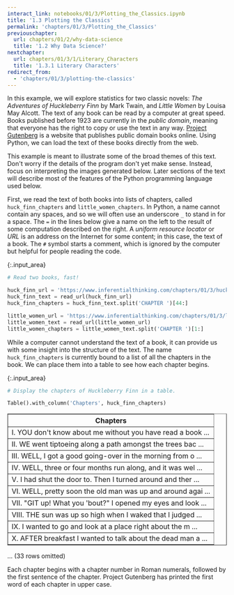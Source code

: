```yaml
---
interact_link: notebooks/01/3/Plotting_the_Classics.ipynb
title: '1.3 Plotting the Classics'
permalink: 'chapters/01/3/Plotting_the_Classics'
previouschapter:
  url: chapters/01/2/why-data-science
  title: '1.2 Why Data Science?'
nextchapter:
  url: chapters/01/3/1/Literary_Characters
  title: '1.3.1 Literary Characters'
redirect_from:
  - 'chapters/01/3/plotting-the-classics'
---
```


In this example, we will explore statistics for two classic novels: *The Adventures of Huckleberry Finn* by Mark Twain, and *Little Women* by Louisa May Alcott. The text of any book can be read by a computer at great speed. Books published before 1923 are currently in the *public domain*, meaning that everyone has the right to copy or use the text in any way. [Project Gutenberg](http://www.gutenberg.org/) is a website that publishes public domain books online. Using Python, we can load the text of these books directly from the web.

This example is meant to illustrate some of the broad themes of this text. Don't worry if the details of the program don't yet make sense. Instead, focus on interpreting the images generated below. Later sections of the text will describe most of the features of the Python programming language used below.

First, we read the text of both books into lists of chapters, called `huck_finn_chapters` and `little_women_chapters`. In Python, a name cannot contain any spaces, and so we will often use an underscore `_` to stand in for a space. The `=` in the lines below give a name on the left to the result of some computation described on the right. A *uniform resource locator* or *URL* is an address on the Internet for some content; in this case, the text of a book. The `#` symbol starts a comment, which is ignored by the computer but helpful for people reading the code.


{:.input_area}
```python
# Read two books, fast!

huck_finn_url = 'https://www.inferentialthinking.com/chapters/01/3/huck_finn.txt'
huck_finn_text = read_url(huck_finn_url)
huck_finn_chapters = huck_finn_text.split('CHAPTER ')[44:]

little_women_url = 'https://www.inferentialthinking.com/chapters/01/3/little_women.txt'
little_women_text = read_url(little_women_url)
little_women_chapters = little_women_text.split('CHAPTER ')[1:]
```

While a computer cannot understand the text of a book, it can provide us with some insight into the structure of the text. The name `huck_finn_chapters` is currently bound to a list of all the chapters in the book. We can place them into a table to see how each chapter begins.


{:.input_area}
```python
# Display the chapters of Huckleberry Finn in a table.

Table().with_column('Chapters', huck_finn_chapters)
```




<div markdown="0">
<table border="1" class="dataframe">
    <thead>
        <tr>
            <th>Chapters</th>
        </tr>
    </thead>
    <tbody>
        <tr>
            <td>I. YOU don't know about me without you have read a book  ...</td>
        </tr>
        <tr>
            <td>II. WE went tiptoeing along a path amongst the trees bac ...</td>
        </tr>
        <tr>
            <td>III. WELL, I got a good going-over in the morning from o ...</td>
        </tr>
        <tr>
            <td>IV. WELL, three or four months run along, and it was wel ...</td>
        </tr>
        <tr>
            <td>V. I had shut the door to. Then I turned around and ther ...</td>
        </tr>
        <tr>
            <td>VI. WELL, pretty soon the old man was up and around agai ...</td>
        </tr>
        <tr>
            <td>VII. "GIT up! What you 'bout?" I opened my eyes and look ...</td>
        </tr>
        <tr>
            <td>VIII. THE sun was up so high when I waked that I judged  ...</td>
        </tr>
        <tr>
            <td>IX. I wanted to go and look at a place right about the m ...</td>
        </tr>
        <tr>
            <td>X. AFTER breakfast I wanted to talk about the dead man a ...</td>
        </tr>
    </tbody>
</table>
<p>... (33 rows omitted)</p>
</div>



Each chapter begins with a chapter number in Roman numerals, followed by the first sentence of the chapter. Project Gutenberg has printed the first word of each chapter in upper case. 

